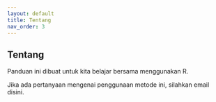 ```yaml
---
layout: default
title: Tentang
nav_order: 3
---
```



## Tentang

Panduan ini dibuat untuk kita belajar bersama menggunakan R.

Jika ada pertanyaan mengenai penggunaan metode ini, silahkan email disini.
